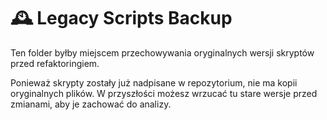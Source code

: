 # 🕰️ Legacy Scripts Backup

Ten folder byłby miejscem przechowywania oryginalnych wersji skryptów przed refaktoringiem.

Ponieważ skrypty zostały już nadpisane w repozytorium, nie ma kopii oryginalnych plików. W przyszłości możesz wrzucać tu stare wersje przed zmianami, aby je zachować do analizy.

